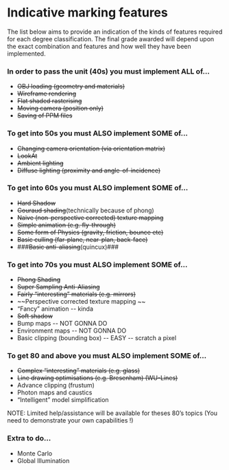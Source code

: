 # Indicative marking features

The list below aims to provide an indication of the kinds of features required for each degree classification.
The final grade awarded will depend upon the exact combination and features and how well they have been implemented.


### In order to pass the unit (40s) you must implement ALL of…
* ~~OBJ loading (geometry and materials)~~
* ~~Wireframe rendering~~
* ~~Flat shaded rasterising~~
* ~~Moving camera (position only)~~
* ~~Saving of PPM files~~

### To get into 50s you must ALSO implement SOME of…
* ~~Changing camera orientation (via orientation matrix)~~
* ~~LookAt~~
* ~~Ambient lighting~~
* ~~Diffuse lighting (proximity and angle-of-incidence)~~

### To get into 60s you must ALSO implement SOME of…
* ~~Hard Shadow~~
* ~~Gouraud shading~~(technically because of phong)
* ~~Naive (non-perspective corrected) texture mapping~~
* ~~Simple animation (e.g. fly-through)~~
* ~~Some form of Physics (gravity, friction, bounce etc)~~
* ~~Basic culling (far-plane, near-plan, back-face)~~
* ###~~Basic anti-aliasing~~(quincux)###

### To get into 70s you must ALSO implement SOME of…
* ~~Phong Shading~~
* ~~Super Sampling Anti-Aliasing~~
* ~~Fairly “interesting” materials (e.g. mirrors)~~
* ~~Perspective corrected texture mapping ~~
* “Fancy” animation -- kinda
* ~~Soft shadow~~
* Bump maps -- NOT GONNA DO
* Environment maps -- NOT GONNA DO
* Basic clipping (bounding box) -- EASY -- scratch a pixel

### To get 80 and above you must ALSO implement SOME of…
* ~~Complex “interesting” materials (e.g. glass)~~
* ~~Line drawing optimisations (e.g. Bresenham) (WU-Lines)~~
* Advance clipping (frustum)
* Photon maps and caustics
* “Intelligent” model simplification

NOTE: Limited help/assistance will be available for theses 80’s topics
(You need to demonstrate your own capabilities !)

### Extra to do...
* Monte Carlo
* Global Illumination
